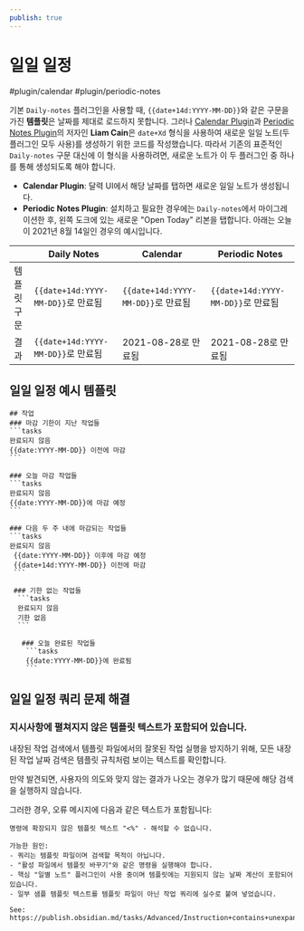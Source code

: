 ```yaml
---
publish: true
---
```


# 일일 일정

<span class="related-pages">#plugin/calendar #plugin/periodic-notes</span>

기본 `Daily-notes` 플러그인을 사용할 때, `{{date+14d:YYYY-MM-DD}}`와 같은 구문을 가진 **템플릿**은 날짜를 제대로 로드하지 못합니다. 그러나 [Calendar Plugin](https://github.com/liamcain/obsidian-calendar-plugin)과 [Periodic Notes Plugin](https://github.com/liamcain/obsidian-periodic-notes)의 저자인 **Liam Cain**은 `date+Xd` 형식을 사용하여 새로운 일일 노트(두 플러그인 모두 사용)를 생성하기 위한 코드를 작성했습니다. 따라서 기존의 표준적인 `Daily-notes` 구문 대신에 이 형식을 사용하려면, 새로운 노트가 이 두 플러그인 중 하나를 통해 생성되도록 해야 합니다.

- **Calendar Plugin**: 달력 UI에서 해당 날짜를 탭하면 새로운 일일 노트가 생성됩니다.
- **Periodic Notes Plugin**: 설치하고 필요한 경우에는 `Daily-notes`에서 마이그레이션한 후, 왼쪽 도크에 있는 새로운 "Open Today" 리본을 탭합니다. 아래는 오늘이 2021년 8월 14일인 경우의 예시입니다.

|                 | Daily Notes                      | Calendar                         | Periodic Notes                   |
| --------------- | -------------------------------- | -------------------------------- | -------------------------------- |
| 템플릿 구문     | `{{date+14d:YYYY-MM-DD}}`로 만료됨   | `{{date+14d:YYYY-MM-DD}}`로 만료됨   | `{{date+14d:YYYY-MM-DD}}`로 만료됨   |
| 결과            | `{{date+14d:YYYY-MM-DD}}`로 만료됨   | 2021-08-28로 만료됨              | 2021-08-28로 만료됨              |

## 일일 일정 예시 **템플릿**

    ## 작업
    ### 마감 기한이 지난 작업들
    ```tasks
    완료되지 않음
    {{date:YYYY-MM-DD}} 이전에 마감
    ```

    ### 오늘 마감 작업들
    ```tasks
    완료되지 않음
    {{date:YYYY-MM-DD}}에 마감 예정
    ```

    ### 다음 두 주 내에 마감되는 작업들
    ```tasks
    완료되지 않음
     {{date:YYYY-MM-DD}} 이후에 마감 예정 
     {{date+14d:YYYY-MM-DD}} 이전에 마감 
     ```

     ### 기한 없는 작업들 
      ```tasks  
      완료되지 않음  
      기한 없음  
      ```

       ### 오늘 완료된 작업들 
        ```tasks  
        {{date:YYYY-MM-DD}}에 완료됨  
        ```

## 일일 일정 쿼리 문제 해결

### 지시사항에 펼쳐지지 않은 템플릿 텍스트가 포함되어 있습니다.

<!-- 위의 제목이 변경된 경우, 아래 소스 코드를 업데이트하여 새 URL이 오류 메시지에 표시되도록 합니다. -->

내장된 작업 검색에서 템플릿 파일에서의 잘못된 작업 실행을 방지하기 위해, 모든 내장된 작업 날짜 검색은 템플릿 규칙처럼 보이는 텍스트를 확인합니다.

만약 발견되면, 사용자의 의도와 맞지 않는 결과가 나오는 경우가 많기 때문에 해당 검색을 실행하지 않습니다.

그러한 경우, 오류 메시지에 다음과 같은 텍스트가 포함됩니다:

<!-- snippet: TemplatingPluginTools.test.TemplatingPluginTools_date_templating_error_sample_for_docs.approved.text -->
```text
명령에 확장되지 않은 템플릿 텍스트 "<%" - 해석할 수 없습니다.

가능한 원인:
- 쿼리는 템플릿 파일이며 검색할 목적이 아닙니다.
- "활성 파일에서 템플릿 바꾸기"와 같은 명령을 실행해야 합니다.
- 핵심 "일별 노트" 플러그인이 사용 중이며 템플릿에는 지원되지 않는 날짜 계산이 포함되어 있습니다.
- 일부 샘플 템플릿 텍스트를 템플릿 파일이 아닌 작업 쿼리에 실수로 붙여 넣었습니다.

See: https://publish.obsidian.md/tasks/Advanced/Instruction+contains+unexpanded+template+text
```
<!-- endSnippet -->